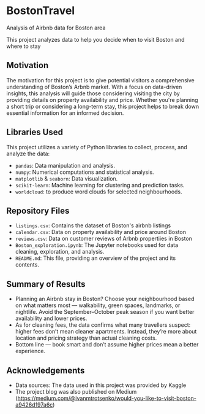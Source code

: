 # BostonTravel
Analysis of Airbnb data for Boston area

This project analyzes data to help you decide when to visit Boston and where to stay

## Motivation

The motivation for this project is to give potential visitors a comprehensive understanding of Boston’s Arbnb market. With a focus on data-driven insights, this analysis will guide those considering visiting the city by providing details on property availability and price. Whether you're planning a short trip or considering a long-term stay, this project helps to break down essential information for an informed decision.

## Libraries Used

This project utilizes a variety of Python libraries to collect, process, and analyze the data:

- `pandas`: Data manipulation and analysis.
- `numpy`: Numerical computations and statistical analysis.
- `matplotlib` & `seaborn`: Data visualization.
- `scikit-learn`: Machine learning for clustering and prediction tasks.
- `worldcloud`: to produce word clouds for selected neighbourhoods.

## Repository Files

- `listings.csv`: Contains the dataset of Boston's airbnb listings
- `calendar.csv`: Data on property availability and price around Boston
- `reviews.csv`: Data on customer reviews of Arbnb propertiies in Boston
- `Boston_exploration.ipynb`: The Jupyter notebooks used for data cleaning, exploration, and analysis.
- `README.md`: This file, providing an overview of the project and its contents.

## Summary of Results

- Planning an Airbnb stay in Boston? Choose your neighbourhood based on what matters most — walkability, green spaces, landmarks, or nightlife. Avoid the September–October peak season if you want better availability and lower prices.
- As for cleaning fees, the data confirms what many travellers suspect: higher fees don’t mean cleaner apartments. Instead, they’re more about location and pricing strategy than actual cleaning costs.
- Bottom line — book smart and don’t assume higher prices mean a better experience.

## Acknowledgements

- Data sources: The data used in this project was provided by Kaggle
- The project blog was also published on Medium (https://medium.com/@ivanmtrotsenko/would-you-like-to-visit-boston-a9426d197a6c)
